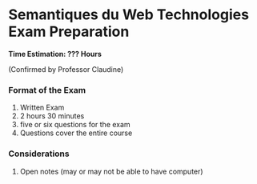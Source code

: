 # Semantiques du Web Technologies Exam Preparation

<b> Time Estimation: ??? Hours </b>

(Confirmed by Professor Claudine)
### Format of the Exam
1. Written Exam
2. 2 hours 30 minutes
3. five or six questions for the exam
4. Questions cover the entire course

### Considerations
1. Open notes (may or may not be able to have computer)
